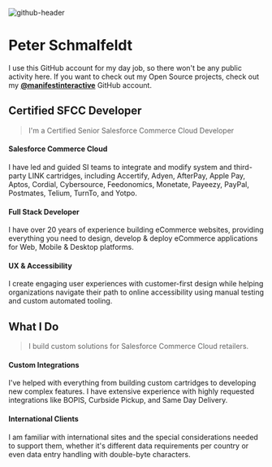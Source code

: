 ![github-header](https://user-images.githubusercontent.com/508411/156939746-cfd9e25e-8a14-47c0-b5ca-45d507bd01de.jpg)

Peter Schmalfeldt
===

I use this GitHub account for my day job, so there won't be any public activity here. If you want to check out my Open Source projects, check out my **[@manifestinteractive](https://github.com/manifestinteractive)** GitHub account.


Certified SFCC Developer
---

> I'm a Certified Senior Salesforce Commerce Cloud Developer

#### Salesforce Commerce Cloud

I have led and guided SI teams to integrate and modify system and third-party LINK cartridges, including Accertify, Adyen, AfterPay, Apple Pay, Aptos, Cordial, Cybersource, Feedonomics, Monetate, Payeezy, PayPal, Postmates, Telium, TurnTo, and Yotpo.

#### Full Stack Developer

I have over 20 years of experience building eCommerce websites, providing everything you need to design, develop & deploy eCommerce applications for Web, Mobile & Desktop platforms.

#### UX & Accessibility

I create engaging user experiences with customer-first design while helping organizations navigate their path to online accessibility using manual testing and custom automated tooling.

What I Do
---

> I build custom solutions for Salesforce Commerce Cloud retailers.

#### Custom Integrations

I've helped with everything from building custom cartridges to developing new complex features. I have extensive experience with highly requested integrations like BOPIS, Curbside Pickup, and Same Day Delivery.

#### International Clients

I am familiar with international sites and the special considerations needed to support them, whether it's different data requirements per country or even data entry handling with double-byte characters.
